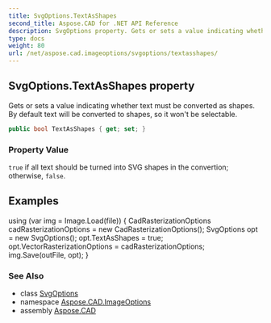 ```yaml
---
title: SvgOptions.TextAsShapes
second_title: Aspose.CAD for .NET API Reference
description: SvgOptions property. Gets or sets a value indicating whether text must be converted as shapes. By default text will be converted to shapes so it wont be selectable
type: docs
weight: 80
url: /net/aspose.cad.imageoptions/svgoptions/textasshapes/
---
```

## SvgOptions.TextAsShapes property

Gets or sets a value indicating whether text must be converted as shapes. By default text will be converted to shapes, so it won't be selectable.

```csharp
public bool TextAsShapes { get; set; }
```

### Property Value

`true` if all text should be turned into SVG shapes in the convertion; otherwise, `false`.

## Examples

using (var img = Image.Load(file)) { CadRasterizationOptions cadRasterizationOptions = new CadRasterizationOptions(); SvgOptions opt = new SvgOptions(); opt.TextAsShapes = true; opt.VectorRasterizationOptions = cadRasterizationOptions; img.Save(outFile, opt); }

### See Also

* class [SvgOptions](../)
* namespace [Aspose.CAD.ImageOptions](../../../aspose.cad.imageoptions/)
* assembly [Aspose.CAD](../../../)


